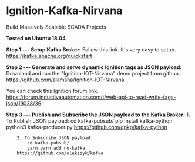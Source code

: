 # Ignition-Kafka-Nirvana
Build Massively Scalable SCADA Projects

**Tested on Ubuntu 18.04**

**Step 1 --- Setup Kafka Broker:**
Follow this link. It's very easy to setup.
https://kafka.apache.org/quickstart

**Step 2 --- Generate and serve dynamic Ignition tags as JSON payload:**
Download and run the "Ignition-IOT-Nirvana" demo project from github.
https://github.com/alamsha/Ignition-IOT-Nirvana

You can check this Ignition forum link. 
https://forum.inductiveautomation.com/t/web-api-to-read-write-tags-json/19038/36

**Step 3 --- Publish and Subscribe the JSON payload to the Kafka Broker:**
        1. To Publish JSON payload:
            cd kafka-pubsub/
            pip install kafka-python
            python3 kafka-producer.py
        https://github.com/dpkp/kafka-python


        2. To Subscribe JSON payload:
            cd kafka-pubsub/
            yarn yarn add no-kafka
        https://github.com/oleksiyk/kafka


